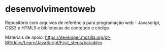 # desenvolvimentoweb
Repositório com arquivos de referência para programação web - Javascript, CSS3 e HTML5 e bibliotecas de conteúdo e código

Materiais de apoio:
https://developer.mozilla.org/pt-BR/docs/Learn/JavaScript/First_steps/Variables
